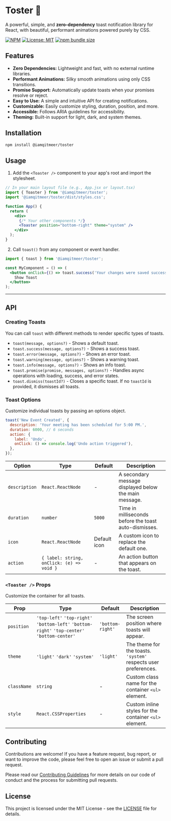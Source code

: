 # Toster 🍞

A powerful, simple, and **zero-dependency** toast notification library for React, with beautiful, performant animations powered purely by CSS.

[![NPM](https://img.shields.io/npm/v/@iamqitmeer/toster.svg)](https://www.npmjs.com/package/@iamqitmeer/toster)
[![License: MIT](https://img.shields.io/badge/License-MIT-yellow.svg)](https://opensource.org/licenses/MIT)
[![npm bundle size](https://img.shields.io/bundlephobia/minzip/@iamqitmeer/toster)](https://bundlephobia.com/package/@iamqitmeer/toster)

## Features

-   **Zero Dependencies:** Lightweight and fast, with no external runtime libraries.
-   **Performant Animations:** Silky smooth animations using only CSS transitions.
-   **Promise Support:** Automatically update toasts when your promises resolve or reject.
-   **Easy to Use:** A simple and intuitive API for creating notifications.
-   **Customizable:** Easily customize styling, duration, position, and more.
-   **Accessible:** Follows ARIA guidelines for accessibility.
-   **Theming:** Built-in support for light, dark, and system themes.

## Installation

```bash
npm install @iamqitmeer/toster
```

## Usage

1.  Add the `<Toaster />` component to your app's root and import the stylesheet.

```jsx
// In your main layout file (e.g., App.jsx or layout.tsx)
import { Toaster } from '@iamqitmeer/toster';
import '@iamqitmeer/toster/dist/styles.css';

function App() {
  return (
    <div>
      {/* Your other components */}
      <Toaster position="bottom-right" theme="system" />
    </div>
  );
}
```

2.  Call `toast()` from any component or event handler.

```jsx
import { toast } from '@iamqitmeer/toster';

const MyComponent = () => (
  <button onClick={() => toast.success('Your changes were saved successfully!')}>
    Show Toast
  </button>
);
```

---

## API

### Creating Toasts

You can call `toast` with different methods to render specific types of toasts.

-   `toast(message, options?)` - Shows a default toast.
-   `toast.success(message, options?)` - Shows a success toast.
-   `toast.error(message, options?)` - Shows an error toast.
-   `toast.warning(message, options?)` - Shows a warning toast.
-   `toast.info(message, options?)` - Shows an info toast.
-   `toast.promise(promise, messages, options?)` - Handles async operations with loading, success, and error states.
-   `toast.dismiss(toastId?)` - Closes a specific toast. If no `toastId` is provided, it dismisses all toasts.

### Toast Options

Customize individual toasts by passing an options object.

```js
toast('New Event Created', {
  description: 'Your meeting has been scheduled for 5:00 PM.',
  duration: 6000, // 6 seconds
  action: {
    label: 'Undo',
    onClick: () => console.log('Undo action triggered'),
  },
});
```

| Option        | Type                                                                 | Default      | Description                                                    |
| ------------- | -------------------------------------------------------------------- | ------------ | -------------------------------------------------------------- |
| `description` | `React.ReactNode`                                                    | -            | A secondary message displayed below the main message.          |
| `duration`    | `number`                                                             | `5000`       | Time in milliseconds before the toast auto-dismisses.          |
| `icon`        | `React.ReactNode`                                                    | Default icon | A custom icon to replace the default one.                      |
| `action`      | `{ label: string, onClick: (e) => void }`                            | -            | An action button that appears on the toast.                    |

### `<Toaster />` Props

Customize the container for all toasts.

| Prop       | Type                                                                               | Default          | Description                                                    |
| ---------- | ---------------------------------------------------------------------------------- | ---------------- | -------------------------------------------------------------- |
| `position` | `'top-left'` `'top-right'` `'bottom-left'` `'bottom-right'` `'top-center'` `'bottom-center'` | `'bottom-right'` | The screen position where toasts will appear.                  |
| `theme`    | `'light'` `'dark'` `'system'`                                                      | `'light'`        | The theme for the toasts. `'system'` respects user preferences. |
| `className`| `string`                                                                           | -                | Custom class name for the container `<ul>` element.            |
| `style`    | `React.CSSProperties`                                                              | -                | Custom inline styles for the container `<ul>` element.         |

## Contributing

Contributions are welcome! If you have a feature request, bug report, or want to improve the code, please feel free to open an issue or submit a pull request.

Please read our [Contributing Guidelines](https://github.com/iamqitmeer/toster/blob/main/CONTRIBUTING.md) for more details on our code of conduct and the process for submitting pull requests.

## License

This project is licensed under the MIT License - see the [LICENSE](https://github.com/iamqitmeer/toster/blob/main/LICENSE) file for details.
```
